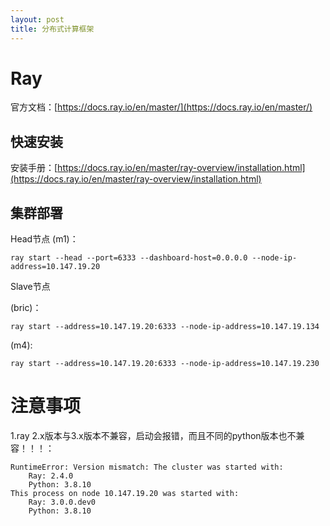 ```yaml
---
layout: post
title: 分布式计算框架
---
```


# Ray

官方文档：[https://docs.ray.io/en/master/](https://docs.ray.io/en/master/)

## 快速安装

安装手册：[https://docs.ray.io/en/master/ray-overview/installation.html](https://docs.ray.io/en/master/ray-overview/installation.html)

## 集群部署

Head节点 (m1)：

    ray start --head --port=6333 --dashboard-host=0.0.0.0 --node-ip-address=10.147.19.20

Slave节点

  (bric)：

    ray start --address=10.147.19.20:6333 --node-ip-address=10.147.19.134

  (m4):

    ray start --address=10.147.19.20:6333 --node-ip-address=10.147.19.230



# 注意事项

1.ray 2.x版本与3.x版本不兼容，启动会报错，而且不同的python版本也不兼容！！！：

    RuntimeError: Version mismatch: The cluster was started with:
        Ray: 2.4.0
        Python: 3.8.10
    This process on node 10.147.19.20 was started with:
        Ray: 3.0.0.dev0
        Python: 3.8.10


